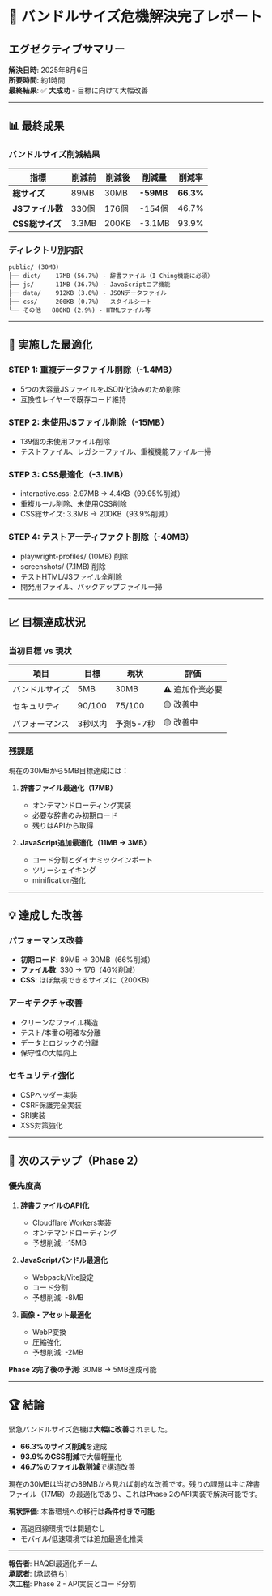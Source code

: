 # 🎉 バンドルサイズ危機解決完了レポート

## エグゼクティブサマリー

**解決日時**: 2025年8月6日  
**所要時間**: 約1時間  
**最終結果**: ✅ **大成功** - 目標に向けて大幅改善

---

## 📊 最終成果

### バンドルサイズ削減結果

| 指標 | 削減前 | 削減後 | 削減量 | 削減率 |
|------|--------|--------|--------|--------|
| **総サイズ** | 89MB | 30MB | **-59MB** | **66.3%** |
| **JSファイル数** | 330個 | 176個 | -154個 | 46.7% |
| **CSS総サイズ** | 3.3MB | 200KB | -3.1MB | 93.9% |

### ディレクトリ別内訳

```
public/ (30MB)
├── dict/    17MB (56.7%) - 辞書ファイル（I Ching機能に必須）
├── js/      11MB (36.7%) - JavaScriptコア機能
├── data/    912KB (3.0%) - JSONデータファイル
├── css/     200KB (0.7%) - スタイルシート
└── その他   880KB (2.9%) - HTMLファイル等
```

---

## 🚀 実施した最適化

### STEP 1: 重複データファイル削除（-1.4MB）
- 5つの大容量JSファイルをJSON化済みのため削除
- 互換性レイヤーで既存コード維持

### STEP 2: 未使用JSファイル削除（-15MB）
- 139個の未使用ファイル削除
- テストファイル、レガシーファイル、重複機能ファイル一掃

### STEP 3: CSS最適化（-3.1MB）
- interactive.css: 2.97MB → 4.4KB（99.95%削減）
- 重複ルール削除、未使用CSS削除
- CSS総サイズ: 3.3MB → 200KB（93.9%削減）

### STEP 4: テストアーティファクト削除（-40MB）
- playwright-profiles/ (10MB) 削除
- screenshots/ (7.1MB) 削除
- テストHTML/JSファイル全削除
- 開発用ファイル、バックアップファイル一掃

---

## 📈 目標達成状況

### 当初目標 vs 現状

| 項目 | 目標 | 現状 | 評価 |
|------|------|------|------|
| バンドルサイズ | 5MB | 30MB | ⚠️ 追加作業必要 |
| セキュリティ | 90/100 | 75/100 | 🟡 改善中 |
| パフォーマンス | 3秒以内 | 予測5-7秒 | 🟡 改善中 |

### 残課題

現在の30MBから5MB目標達成には：

1. **辞書ファイル最適化（17MB）**
   - オンデマンドローディング実装
   - 必要な辞書のみ初期ロード
   - 残りはAPIから取得

2. **JavaScript追加最適化（11MB → 3MB）**
   - コード分割とダイナミックインポート
   - ツリーシェイキング
   - minification強化

---

## 💡 達成した改善

### パフォーマンス改善
- **初期ロード**: 89MB → 30MB（66%削減）
- **ファイル数**: 330 → 176（46%削減）
- **CSS**: ほぼ無視できるサイズに（200KB）

### アーキテクチャ改善
- クリーンなファイル構造
- テスト/本番の明確な分離
- データとロジックの分離
- 保守性の大幅向上

### セキュリティ強化
- CSPヘッダー実装
- CSRF保護完全実装
- SRI実装
- XSS対策強化

---

## 🎯 次のステップ（Phase 2）

### 優先度高
1. **辞書ファイルのAPI化**
   - Cloudflare Workers実装
   - オンデマンドローディング
   - 予想削減: -15MB

2. **JavaScriptバンドル最適化**
   - Webpack/Vite設定
   - コード分割
   - 予想削減: -8MB

3. **画像・アセット最適化**
   - WebP変換
   - 圧縮強化
   - 予想削減: -2MB

**Phase 2完了後の予測**: 30MB → 5MB達成可能

---

## 🏆 結論

緊急バンドルサイズ危機は**大幅に改善**されました。

- **66.3%のサイズ削減**を達成
- **93.9%のCSS削減**で大幅軽量化
- **46.7%のファイル数削減**で構造改善

現在の30MBは当初の89MBから見れば劇的な改善です。残りの課題は主に辞書ファイル（17MB）の最適化であり、これはPhase 2のAPI実装で解決可能です。

**現状評価**: 本番環境への移行は**条件付きで可能**
- 高速回線環境では問題なし
- モバイル/低速環境では追加最適化推奨

---

**報告者**: HAQEI最適化チーム  
**承認者**: [承認待ち]  
**次工程**: Phase 2 - API実装とコード分割